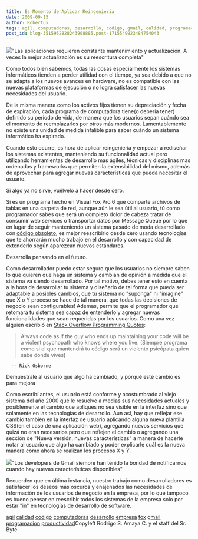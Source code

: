 ```yaml
---
title: Es Momento de Aplicar Reingenieria
date: 2009-09-15
author: Robertux
tags: agil, computadoras, desarrollo, codigo, gmail, calidad, programacion, fox, empresa, productividad
post_id: blog-3515952828243908885.post-1715549923484754043
---
```


[![](http://4.bp.blogspot.com/_jH77WNrMVRA/Sq8nHKoeLqI/AAAAAAAAGDo/0R34Suup-zo/s400/EnConstruccion.jpg)](http://4.bp.blogspot.com/_jH77WNrMVRA/Sq8nHKoeLqI/AAAAAAAAGDo/0R34Suup-zo/s1600-h/EnConstruccion.jpg)"Las aplicaciones requieren
      constante mantenimiento y actualización. A veces la mejor actualización es su reescritura
      completa"

Como todos
      bien sabemos, todas las cosas especialmente los sistemas informáticos tienden a perder
      utilidad con el tiempo, ya sea debido a que no se adapta a los nuevos avances en hardware, no
      es compatible con las nuevas plataformas de ejecución o no logra satisfacer las nuevas
      necesidades del usuario.

De la misma manera como los activos fijos
      tienen su depreciación y fecha de expiración, cada programa de computadora tiene(o debería
      tener) definido su período de vida, de manera que los usuarios sepan cuándo sea el momento de
      reemplazarlos por otros más modernos. Lamentablemente no existe una unidad de medida infalible
      para saber cuándo un sistema informático ha expirado.

Cuando esto
      ocurre, es hora de aplicar reingeniería y empezar a rediseñar los sistemas existentes,
      manteniendo su funcionalidad actual pero utilizando herramientas de desarrollo mas ágiles,
      técnicas y disciplinas mas ordenadas y frameworks que permiten la extensibilidad del mismo,
      además de aprovechar para agregar nuevas características que pueda necesitar el usuario.

Si
      algo ya no sirve, vuélvelo a hacer desde cero.

Si es un programa hecho en Visual Fox Pro 6 que comparte archivos de tablas en una
      carpeta de red, aunque aún le sea útil al usuario, tú como programador sabes que será un
      completo dolor de cabeza tratar de consumir web services o transportar datos por Message Queue
      por lo que en lugar de seguir manteniendo un sistema pasado de moda desarrollado con [código obsoleto](http://www.srbyte.com/2009/04/deprecated-code-codigo-obsoleto.html), es mejor reescribirlo desde cero usando tecnologías que te ahorrarán mucho
      trabajo en el desarrollo y con capacidad de extenderlo según aparezcan nuevos
      estándares.

Desarrolla pensando en el
      futuro.

Como desarrollador puedo estar seguro
      que los usuarios no siempre saben lo que quieren que haga un sistema y cambian de opinión a
      medida que el sistema va siendo desarrollado. Por tal motivo, debes tener esto en cuenta a la
      hora de desarrollar tu sistema y diseñarlo de tal forma que pueda ser adaptable a posibles
      cambios, que tu sistema no "suponga" ni "imagine" que X o Y proceso se hace de tal manera, que
      todas las decisiones de negocio sean configurables! Ademas, permite que el programador que
      retomará tu sistema sea capaz de entenderlo y agregar nuevas funcionalidades que sean
      requeridas por los usuarios. Como una vez alguien escribió en [Stack Overflow Programming Quotes](http://stackoverflow.com/questions/58640/great-programming-quotes):

> Always
> code as if the guy who ends up maintaining your code will be a violent psychopath who knows
> where you live. (Siempre programa como si el que mantendrá tu código será un violento
> psicópata quien sabe donde vives)
>

      -- Rick Osborne

Demuestrale al usuario que algo ha cambiado, y porqué este
      cambio es para mejora

Como escribí antes, el
      usuario está conforme y acostumbrado al viejo sistema del año 2000 que le resuelve a medias
      sus necesidades actuales y posiblemente el cambio que apliques no sea visible en la interfaz
      sino que solamente en las tecnologías de desarrollo. Aun así, hay que reflejar ese cambio
      también en la interfaz de usuario aplicando alguna nueva plantilla CSS(en el caso de una
      aplicación web), agregando nuevos servicios que quizá no eran necesarios pero que reflejen el
      cambio o agregando una sección de "Nueva versión, nuevas características" a manera de hacerle
      notar al usuario que algo ha cambiado y poder explicarle cuál es la nueva manera como ahora se
      realizan los procesos X y Y.

[![](http://4.bp.blogspot.com/_jH77WNrMVRA/Sq8X5TbVcnI/AAAAAAAAGDg/hlskcdMmvS0/s400/gmailnewstuff.JPG)](http://4.bp.blogspot.com/_jH77WNrMVRA/Sq8X5TbVcnI/AAAAAAAAGDg/hlskcdMmvS0/s1600-h/gmailnewstuff.JPG)"Los developers de Gmail
      siempre han tenido la bondad de notificarnos cuando hay nuevas características
      disponibles"

Recuerden que en
      última instancia, nuestro trabajo como desarrolladores es satisfacer los deseos más
      oscuros y enajenados las necesidades de información de los usuarios de negocio en la
      empresa, por lo que tampoco es bueno pensar en reescribir todos los sistemas de la empresa
      solo por estar "in" en tecnologías de desarrollo de software.

[agil](http://www.blogalaxia.com/tags/agil) [calidad](http://www.blogalaxia.com/tags/calidad) [codigo](http://www.blogalaxia.com/tags/codigo) [computadoras](http://www.blogalaxia.com/tags/computadoras) [desarrollo](http://www.blogalaxia.com/tags/desarrollo) [empresa](http://www.blogalaxia.com/tags/empresa) [fox](http://www.blogalaxia.com/tags/fox) [gmail](http://www.blogalaxia.com/tags/gmail) [programacion](http://www.blogalaxia.com/tags/programacion) [productividad](http://www.blogalaxia.com/tags/productividad)Copyleft Rodrigo S.
      Amaya C. y el staff del Sr. Byte